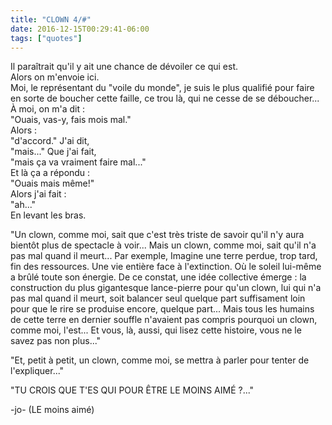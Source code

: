 ```yaml
---
title: "CLOWN 4/#"
date: 2016-12-15T00:29:41-06:00
tags: ["quotes"]
---
```



Il paraîtrait qu'il y ait une chance de dévoiler ce qui est.\
Alors on m'envoie ici.\
Moi, le représentant du "voile du monde", je suis le plus qualifié pour faire en sorte de boucher cette faille, ce trou là, qui ne cesse de se déboucher...\
À moi, on m'a dit :\
"Ouais, vas-y, fais mois mal."\
Alors :\
"d'accord." J'ai dit,\
"mais..." Que j'ai fait,\
"mais ça va vraiment faire mal..."\
Et là ça a répondu :\
"Ouais mais même!"\
Alors j'ai fait :\
"ah..."\
En levant les bras.

"Un clown, comme moi, sait que c'est très triste de savoir qu'il n'y aura bientôt plus de spectacle à voir... Mais un clown, comme moi, sait qu'il n'a pas mal quand il meurt... Par exemple, Imagine une terre perdue, trop tard, fin des ressources. Une vie entière face à l'extinction. Où le soleil lui-même a brûlé toute son énergie. De ce constat, une idée collective émerge : la construction du plus gigantesque lance-pierre pour qu'un clown, lui qui n'a pas mal quand il meurt, soit balancer seul quelque part suffisament loin pour que le rire se produise encore, quelque part... Mais tous les humains de cette terre en dernier souffle n'avaient pas compris pourquoi un clown, comme moi, l'est... Et vous, là, aussi, qui lisez cette histoire, vous ne le savez pas non plus..."

"Et, petit à petit, un clown, comme moi, se mettra à parler pour tenter de l'expliquer..."

"TU CROIS QUE T'ES QUI POUR ÊTRE LE MOINS AIMÉ ?..." 

-jo- (LE moins aimé)
